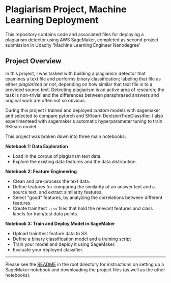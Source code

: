 # Plagiarism Project, Machine Learning Deployment

This repository contains code and associated files for deploying a plagiarism detector using AWS SageMaker, completed as second project submission in Udacity 'Machine Learning Engineer Nanodegree'

## Project Overview

In this project, I was tasked with building a plagiarism detector that examines a text file and performs binary classification; labeling that file as either *plagiarized* or *not*, depending on how similar that text file is to a provided source text. Detecting plagiarism is an active area of research; the task is non-trivial and the differences between paraphrased answers and original work are often not so obvious.

During this project I trained and deployed *custom* models with sagemaker and selected to compare pytorch and SKlearn DecisionTreeClassifier. I also experimenteed with sagemaker's automatic hyperparameter tuning to train SKlearn model

This project was broken down into three main notebooks:

**Notebook 1: Data Exploration**
* Load in the corpus of plagiarism text data.
* Explore the existing data features and the data distribution.

**Notebook 2: Feature Engineering**

* Clean and pre-process the text data.
* Define features for comparing the similarity of an answer text and a source text, and extract similarity features.
* Select "good" features, by analyzing the correlations between different features.
* Create train/test `.csv` files that hold the relevant features and class labels for train/test data points.

**Notebook 3: Train and Deploy Model in SageMaker**

* Upload train/test feature data to S3.
* Define a binary classification model and a training script 
* Train your model and deploy it using SageMaker.
* Evaluate your deployed classifier.

---

Please see the [README](https://github.com/udacity/ML_SageMaker_Studies/tree/master/README.md) in the root directory for instructions on setting up a SageMaker notebook and downloading the project files (as well as the other notebooks).


